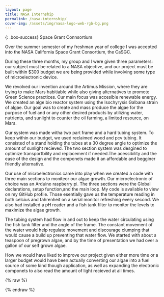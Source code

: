 ```yaml
---
layout: page 
title: NASA Internship 
permalink: /nasa-internship/
cover-img: /assets/img/nasa-logo-web-rgb-bg.png
---
```


{: .box-success}
Space Grant Connsortium 

Over the summer semester of my freshman year of college I was accepted into the NASA California Space Grant Consortium, the CaSGC.  

During these three months, my group and I were given three parameters: our subject must be related to a NASA objective, and our project must be built within $300 budget we are being provided while involving some type of microelectronic device. 

We revolved our invention around the Artimus Mission, where they are trying to make Mars habitiable while also giving alternatives to promote Green Science practices. Our main focus was accesible renewable energy. We created an alge bio reactor system using the Isochyrysis Galbana strain of algae. Our goal was to create and mass produce the algae for the purpose of fuel and or any other desired products by utilizing water, nutrients, and sunlight to counter the oil farming, a limited resource, on Mars. 

Our system was made witha two part frame and a hard tubing system. To keep within our budget, we used reclaimed wood and pcv tubing. It consisted of a stand holding the tubes at a 30 degree angle to optimize the amount of sunlight recieved. The two section system was desgined to optimize transportbility and replacement if needed.The acessibility and the ease of the design and the componets made it an affordable and begginer friendly alternative. 

Our use of microelectronics came into play when we created a code with three main sections to moniteor our algae growth. Our microelectronic of choice was an Arduino raspberry pi. The three sections were the Global declarations, setup function,and the main loop. My code is available to view on my GitHub profile. Those esentially gave us the temperature reading in both celcius and fahrenheit on a serial monitor refreshing every second. We also had installed a pH reader and a fish tank filter  to monitor the levels to maximize the algae growth.  

The tubing system had flow in and out to keep the water circulating using the fish tank filter and the angle of the frame. The constant movement of the water would help regulate movement and discourage clumping that would cause a build up preventing that water flow. We started with about a teaspoon of pregrown algae, and by the time of presentation we had over a gallon of our self grown algae.

How we would have liked to improve our project given either more time or a larger budget would have been actually converting our algae into a fuel source of some kind though application, as well as expanding the electronic componets to also read the amount of light recieved at all times.


{% raw %}
<style>
  :root {
    --carousel-width: min(100%, 1100px);   /* wider max */
    --carousel-height: min(85vh, 950px);   /* taller, fills most of screen */
    --dot-size: 14px;
    --dot-active-scale: 1.3;
  }

  .carousel {
    width: var(--carousel-width);
    margin: 2rem auto;
    position: relative;
    border-radius: 16px;
    overflow: hidden;
    box-shadow: 0 8px 30px rgba(0,0,0,.12);
    background: #111;
  }

  .carousel__viewport {
    height: var(--carousel-height);
    position: relative;
    overflow: hidden;
  }

  .carousel__track {
    display: flex;
    height: 100%;
  }

  .carousel__slide {
    flex: 0 0 100%;
    position: relative;
    display: grid;
    place-items: center;
    background: #000;
  }

  /* no cropping — scales to fit */
  .carousel__slide img {
    width: 100%;
    height: 100%;
    object-fit: contain;
    object-position: center;
    display: block;
    background: #000; /* letterbox color */
  }

  .carousel__caption {
    position: absolute;
    left: 0; right: 0; bottom: 0;
    padding: .85rem 1rem;
    background: linear-gradient(180deg,rgba(0,0,0,0) 0%,rgba(0,0,0,.55) 64%,rgba(0,0,0,.85) 100%);
    color: #fff;
    font: 500 15px/1.4 system-ui,-apple-system,Segoe UI,Roboto,Helvetica,Arial,sans-serif;
    text-shadow: 0 1px 2px rgba(0,0,0,.7);
  }

  .carousel__btn {
    position: absolute;
    top: 50%;
    transform: translateY(-50%);
    background: rgba(0,0,0,.45);
    border: none;
    color: #fff;
    width: 52px; height: 52px;
    border-radius: 999px;
    display: grid;
    place-items: center;
    cursor: pointer;
  }
  .carousel__btn--prev { left: 15px; }
  .carousel__btn--next { right: 15px; }

  .carousel__dots {
    position: absolute;
    left: 0; right: 0; bottom: 14px;
    display: flex;
    gap: 10px;
    justify-content: center;
  }

  .carousel__dot {
    width: var(--dot-size);
    height: var(--dot-size);
    border-radius: 50%;
    background: rgba(255,255,255,.45);
    border: 0;
    cursor: pointer;
    transition: transform .15s ease, background .2s ease;
  }
  .carousel__dot[aria-current="true"] {
    background: #fff;
    transform: scale(var(--dot-active-scale));
  }

  /* keep arrows & dots on top */
  .carousel__btn, .carousel__dots { z-index: 5; }
  .carousel__caption { z-index: 2; }
</style>
{% endraw %}
